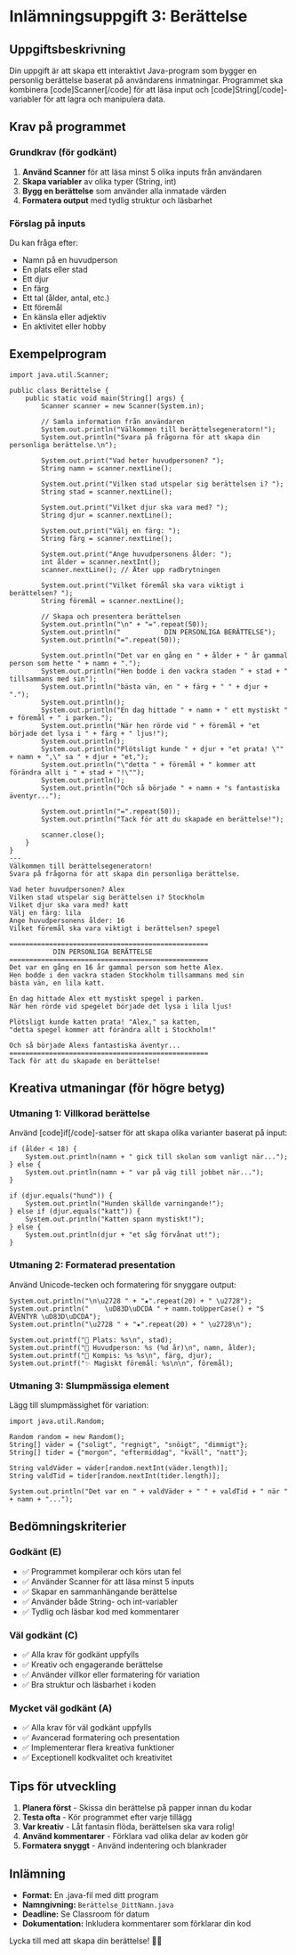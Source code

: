 # Inlämningsuppgift 3: Berättelse

## Uppgiftsbeskrivning

Din uppgift är att skapa ett interaktivt Java-program som bygger en personlig berättelse baserat på användarens inmatningar. Programmet ska kombinera [code]Scanner[/code] för att läsa input och [code]String[/code]-variabler för att lagra och manipulera data.

## Krav på programmet

### Grundkrav (för godkänt)

1. **Använd Scanner** för att läsa minst 5 olika inputs från användaren
2. **Skapa variabler** av olika typer (String, int)
3. **Bygg en berättelse** som använder alla inmatade värden
4. **Formatera output** med tydlig struktur och läsbarhet

### Förslag på inputs

Du kan fråga efter:
- Namn på en huvudperson
- En plats eller stad
- Ett djur
- En färg
- Ett tal (ålder, antal, etc.)
- Ett föremål
- En känsla eller adjektiv
- En aktivitet eller hobby

## Exempelprogram

```react:demo title="Berättelseprogram - Mall"
import java.util.Scanner;

public class Berättelse {
    public static void main(String[] args) {
        Scanner scanner = new Scanner(System.in);
        
        // Samla information från användaren
        System.out.println("Välkommen till berättelsegeneratorn!");
        System.out.println("Svara på frågorna för att skapa din personliga berättelse.\n");
        
        System.out.print("Vad heter huvudpersonen? ");
        String namn = scanner.nextLine();
        
        System.out.print("Vilken stad utspelar sig berättelsen i? ");
        String stad = scanner.nextLine();
        
        System.out.print("Vilket djur ska vara med? ");
        String djur = scanner.nextLine();
        
        System.out.print("Välj en färg: ");
        String färg = scanner.nextLine();
        
        System.out.print("Ange huvudpersonens ålder: ");
        int ålder = scanner.nextInt();
        scanner.nextLine(); // Äter upp radbrytningen
        
        System.out.print("Vilket föremål ska vara viktigt i berättelsen? ");
        String föremål = scanner.nextLine();
        
        // Skapa och presentera berättelsen
        System.out.println("\n" + "=".repeat(50));
        System.out.println("           DIN PERSONLIGA BERÄTTELSE");
        System.out.println("=".repeat(50));
        
        System.out.println("Det var en gång en " + ålder + " år gammal person som hette " + namn + ".");
        System.out.println("Hen bodde i den vackra staden " + stad + " tillsammans med sin");
        System.out.println("bästa vän, en " + färg + " " + djur + ".");
        System.out.println();
        System.out.println("En dag hittade " + namn + " ett mystiskt " + föremål + " i parken.");
        System.out.println("När hen rörde vid " + föremål + "et började det lysa i " + färg + " ljus!");
        System.out.println();
        System.out.println("Plötsligt kunde " + djur + "et prata! \"" + namn + ",\" sa " + djur + "et,");
        System.out.println("\"detta " + föremål + " kommer att förändra allt i " + stad + "!\"");
        System.out.println();
        System.out.println("Och så började " + namn + "s fantastiska äventyr...");
        
        System.out.println("=".repeat(50));
        System.out.println("Tack för att du skapade en berättelse!");
        
        scanner.close();
    }
}
---
Välkommen till berättelsegeneratorn!
Svara på frågorna för att skapa din personliga berättelse.

Vad heter huvudpersonen? Alex
Vilken stad utspelar sig berättelsen i? Stockholm
Vilket djur ska vara med? katt
Välj en färg: lila
Ange huvudpersonens ålder: 16
Vilket föremål ska vara viktigt i berättelsen? spegel

==================================================
           DIN PERSONLIGA BERÄTTELSE
==================================================
Det var en gång en 16 år gammal person som hette Alex.
Hen bodde i den vackra staden Stockholm tillsammans med sin
bästa vän, en lila katt.

En dag hittade Alex ett mystiskt spegel i parken.
När hen rörde vid spegelet började det lysa i lila ljus!

Plötsligt kunde katten prata! "Alex," sa katten,
"detta spegel kommer att förändra allt i Stockholm!"

Och så började Alexs fantastiska äventyr...
==================================================
Tack för att du skapade en berättelse!
```

## Kreativa utmaningar (för högre betyg)

### Utmaning 1: Villkorad berättelse
Använd [code]if[/code]-satser för att skapa olika varianter baserat på input:

```react:freeflow title="Villkorad berättelse"
if (ålder < 18) {
    System.out.println(namn + " gick till skolan som vanligt när...");
} else {
    System.out.println(namn + " var på väg till jobbet när...");
}

if (djur.equals("hund")) {
    System.out.println("Hunden skällde varningande!");
} else if (djur.equals("katt")) {
    System.out.println("Katten spann mystiskt!");
} else {
    System.out.println(djur + "et såg förvånat ut!");
}
```

### Utmaning 2: Formaterad presentation
Använd Unicode-tecken och formatering för snyggare output:

```react:freeflow title="Formaterad berättelse"
System.out.println("\n\u2728 " + "★".repeat(20) + " \u2728");
System.out.println("    \uD83D\uDCDA " + namn.toUpperCase() + "S ÄVENTYR \uD83D\uDCDA");
System.out.println("\u2728 " + "★".repeat(20) + " \u2728\n");

System.out.printf("📍 Plats: %s\n", stad);
System.out.printf("👤 Huvudperson: %s (%d år)\n", namn, ålder);
System.out.printf("🐾 Kompis: %s %s\n", färg, djur);
System.out.printf("✨ Magiskt föremål: %s\n\n", föremål);
```

### Utmaning 3: Slumpmässiga element
Lägg till slumpmässighet för variation:

```react:freeflow title="Slumpmässiga element"
import java.util.Random;

Random random = new Random();
String[] väder = {"soligt", "regnigt", "snöigt", "dimmigt"};
String[] tider = {"morgon", "eftermiddag", "kväll", "natt"};

String valdVäder = väder[random.nextInt(väder.length)];
String valdTid = tider[random.nextInt(tider.length)];

System.out.println("Det var en " + valdVäder + " " + valdTid + " när " + namn + "...");
```

## Bedömningskriterier

### Godkänt (E)
- ✅ Programmet kompilerar och körs utan fel
- ✅ Använder Scanner för att läsa minst 5 inputs
- ✅ Skapar en sammanhängande berättelse
- ✅ Använder både String- och int-variabler
- ✅ Tydlig och läsbar kod med kommentarer

### Väl godkänt (C)
- ✅ Alla krav för godkänt uppfylls
- ✅ Kreativ och engagerande berättelse
- ✅ Använder villkor eller formatering för variation
- ✅ Bra struktur och läsbarhet i koden

### Mycket väl godkänt (A)
- ✅ Alla krav för väl godkänt uppfylls
- ✅ Avancerad formatering och presentation
- ✅ Implementerar flera kreativa funktioner
- ✅ Exceptionell kodkvalitet och kreativitet

## Tips för utveckling

1. **Planera först** - Skissa din berättelse på papper innan du kodar
2. **Testa ofta** - Kör programmet efter varje tillägg
3. **Var kreativ** - Låt fantasin flöda, berättelsen ska vara rolig!
4. **Använd kommentarer** - Förklara vad olika delar av koden gör
5. **Formatera snyggt** - Använd indentering och blankrader

## Inlämning

- **Format:** En .java-fil med ditt program
- **Namngivning:** `Berättelse_DittNamn.java`
- **Deadline:** Se Classroom för datum
- **Dokumentation:** Inkludera kommentarer som förklarar din kod

Lycka till med att skapa din berättelse! 📖✨